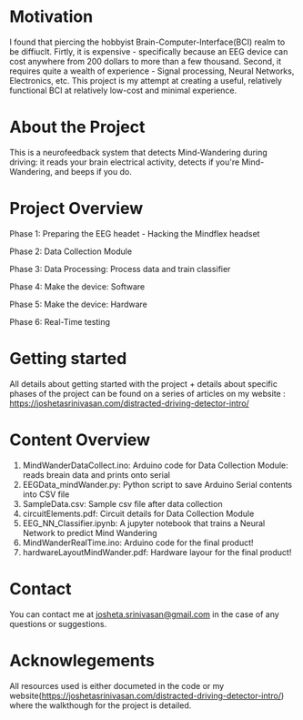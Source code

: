 # Motivation
  I found that piercing the hobbyist Brain-Computer-Interface(BCI) realm to be diffiuclt. Firtly, it is expensive - specifically because an EEG device can cost anywhere from 200 dollars to more than a few thousand. Second, it requires quite a wealth of experience - Signal processing, Neural Networks, Electronics, etc. This project is my attempt at creating a useful, relatively functional BCI at relatively low-cost and minimal experience. 

# About the Project 
  This is a neurofeedback system that detects Mind-Wandering during driving: it reads your brain electrical activity, detects if you're Mind-Wandering, and beeps if you do. 
  
# Project Overview
  Phase 1: Preparing the EEG headet - Hacking the Mindflex headset
  
  Phase 2: Data Collection Module
  
  Phase 3: Data Processing: Process data and train classifier
  
  Phase 4: Make the device: Software 
  
  Phase 5:  Make the device: Hardware 
  
  Phase 6: Real-Time testing 

# Getting started
  All details about getting started with the project + details about specific phases of the project can be found on a series of articles on my website : https://joshetasrinivasan.com/distracted-driving-detector-intro/ 

# Content Overview
  1. MindWanderDataCollect.ino: Arduino code for Data Collection Module: reads breain data and prints onto serial 
  2. EEGData_mindWander.py: Python script to save Arduino Serial contents into CSV file 
  3. SampleData.csv: Sample csv file after data collection 
  4. circuitElements.pdf: Circuit details for Data Collection Module 
  5. EEG_NN_Classifier.ipynb: A jupyter notebook that trains a Neural Network to predict Mind Wandering
  6. MindWanderRealTime.ino: Arduino code for the final product!
  7. hardwareLayoutMindWander.pdf: Hardware layour for the final product! 

# Contact 
You can contact me at josheta.srinivasan@gmail.com in the case of any questions or suggestions. 

# Acknowlegements 
All resources used is either documeted in the code or my website(https://joshetasrinivasan.com/distracted-driving-detector-intro/) where the walkthough for the project is detailed. 
